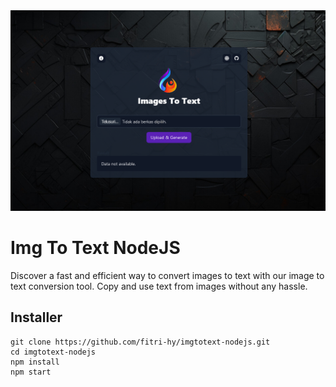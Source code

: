 <img src="./ss.png">

# Img To Text NodeJS

Discover a fast and efficient way to convert images to text with our image to text conversion tool. Copy and use text from images without any hassle. 

## Installer
```
git clone https://github.com/fitri-hy/imgtotext-nodejs.git
cd imgtotext-nodejs
npm install
npm start
```
